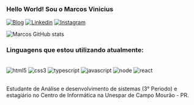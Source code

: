 ### Hello World! Sou o Marcos Vinicius
[![Blog](https://img.shields.io/website-up-down-green-red/http/monip.org.svg)](https://marcosviniciusdev.com.br/)
[![Linkedin](https://img.shields.io/badge/LinkedIn-0077B5?style=for-the-badge&logo=linkedin&logoColor=white)](https://www.linkedin.com/in/marcos-vinicius-485726297/)
[![Instagram](https://img.shields.io/badge/Instagram-E4405F?style=for-the-badge&logo=instagram&logoColor=white)](https://www.instagram.com/marcosvn06/)


![Marcos GitHub stats](https://github-readme-stats.vercel.app/api?username=Marcosvini0001&show_icons=true&theme=onedark)

### Linguagens que estou utilizando atualmente:

<div style="display: inline_block"><br/>
<img align="center" alt="html5" src="https://img.shields.io/badge/HTML5-E34F26?style=for-the-badge&logo=html5&logoColor=white" />
  <img align="center" alt="css3" src="https://img.shields.io/badge/CSS3-1572B6?style=for-the-badge&logo=css3&logoColor=white" />
  <img align="center" alt="typescript" src="https://img.shields.io/badge/TypeScript-007ACC?style=for-the-badge&logo=typescript&logoColor=white" />
  <img align="center" alt="javascript" src="https://img.shields.io/badge/JavaScript-F7DF1E?style=for-the-badge&logo=javascript&logoColor=black" />
  <img align="center" alt="node" src="https://img.shields.io/badge/Node.js-43853D?style=for-the-badge&logo=node.js&logoColor=white" />
  <img align="center" alt="react" src="https://img.shields.io/badge/React-20232A?style=for-the-badge&logo=react&logoColor=61DAFB" />
</div><br/>

Estudante de Análise e desenvolvimento de sistemas (3° Periodo) e estagiário no Centro de Informática na Unespar de Campo Mourão - PR.

